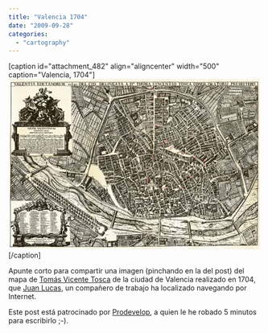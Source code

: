 ```yaml
---
title: "Valencia 1704"
date: "2009-09-28"
categories: 
  - "cartography"
---
```


\[caption id="attachment\_482" align="aligncenter" width="500" caption="Valencia, 1704"\][![Valencia, 1704](images/tosca.jpg "Mapa de Valencia 1704")](http://www.studiolum.com/wang/tosca-mapa-de-valencia-01-a-28.jpg)\[/caption\]

Apunte corto para compartir una imagen (pinchando en la del post) del mapa de [Tomás Vicente Tosca](http://es.wikipedia.org/wiki/Tomás_Vicente_Tosca) de la ciudad de Valencia realizado en 1704, que [Juan Lucas](http://gvsigmobileonopenmoko.wordpress.com/), un compañero de trabajo ha localizado navegando por Internet.

Este post está patrocinado por [Prodevelop](http://prodevelop.es), a quien le he robado 5 minutos para escribirlo ;-).
